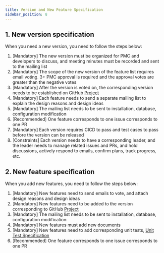 ```yaml
---
title: Version and New Feature Specification
sidebar_position: 8
---
```


## 1. New version specification

When you need a new version, you need to follow the steps below:

1. [Mandatory] The new version must be organized for PMC and developers to discuss, and meeting minutes must be recorded and sent to the mailing list
2. [Mandatory] The scope of the new version of the feature list requires email voting. 3+ PMC approval is required and the approval votes are greater than the negative votes
3. [Mandatory] After the version is voted on, the corresponding version needs to be established on GitHub [Project](https://github.com/apache/incubator-linkis/projects)
4. [Mandatory] Each feature needs to send a separate mailing list to explain the design reasons and design ideas
5. [Mandatory] The mailing list needs to be sent to installation, database, configuration modification
6. [Recommended] One feature corresponds to one issue corresponds to one PR
7. [Mandatory] Each version requires CICD to pass and test cases to pass before the version can be released
8. [Constraints] Each version needs to have a corresponding leader, and the leader needs to manage related issues and PRs, and hold discussions, actively respond to emails, confirm plans, track progress, etc.

## 2. New feature specification

When you add new features, you need to follow the steps below:

1. [Mandatory] New features need to send emails to vote, and attach design reasons and design ideas
2. [Mandatory] New features need to be added to the version corresponding to GitHub [Project](https://github.com/apache/incubator-linkis/projects)
3. [Mandatory] The mailing list needs to be sent to installation, database, configuration modification
4. [Mandatory] New features must add new documents
5. [Mandatory] New features need to add corresponding unit tests, [Unit Test Specification](https://linkis.apache.org/community/development-specification/unit-test)
6. [Recommended] One feature corresponds to one issue corresponds to one PR

